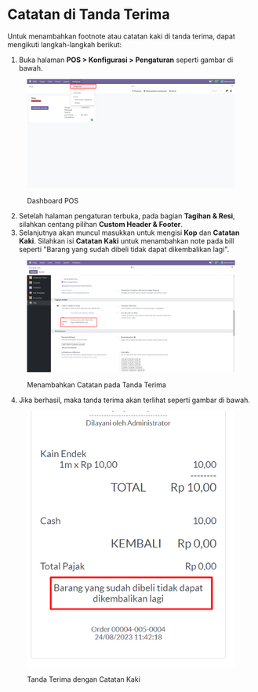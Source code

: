 # Catatan di Tanda Terima

Untuk menambahkan footnote atau catatan kaki di tanda terima, dapat mengikuti langkah-langkah berikut:

1. Buka halaman **POS > Konfigurasi > Pengaturan** seperti gambar di bawah.

<figure><img src="../../../.gitbook/assets/image (8).png" alt=""><figcaption><p>Dashboard POS</p></figcaption></figure>

2. Setelah halaman pengaturan terbuka, pada bagian **Tagihan & Resi**, silahkan centang pilihan **Custom Header & Footer**.
3. Selanjutnya akan muncul masukkan untuk mengisi **Kop** dan **Catatan Kaki**. Silahkan isi **Catatan Kaki** untuk menambahkan note pada bill seperti "Barang yang sudah dibeli tidak dapat dikembalikan lagi".

<figure><img src="../../../.gitbook/assets/image (9).png" alt=""><figcaption><p>Menambahkan Catatan pada Tanda Terima</p></figcaption></figure>

4. Jika berhasil, maka tanda terima akan terlihat seperti gambar di bawah.

<figure><img src="../../../.gitbook/assets/image (7).png" alt=""><figcaption><p>Tanda Terima dengan Catatan Kaki</p></figcaption></figure>
